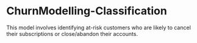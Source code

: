 # ChurnModelling-Classification
This model involves identifying at-risk customers who are likely to cancel their subscriptions or close/abandon their accounts.
